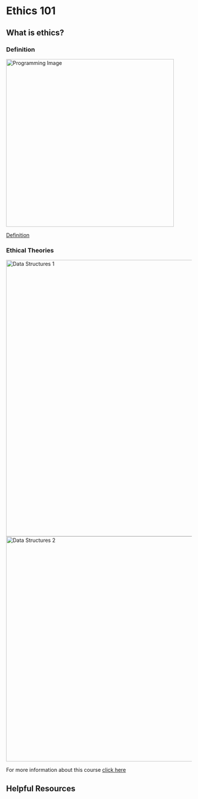 # Ethics 101


## What is ethics?

### Definition

   <img width="455" alt="Programming Image" src="https://user-images.githubusercontent.com/85142599/181115455-8f60e1a6-dea4-4dfc-a2b3-f41c95e796b7.png">

  
   [Definition](https://www.canada.ca/en/treasury-board-secretariat/services/values-ethics/code/what-is-ethics.html) 
   
   
    

### Ethical Theories

   <img width="750" alt="Data Structures 1" src="https://user-images.githubusercontent.com/85142599/181116823-f2bf44e0-8675-41ad-9fe7-92b7df6ed0f6.png">
   
   <img width="611" alt="Data Structures 2" src="https://user-images.githubusercontent.com/85142599/181116894-2b1598dd-e3c9-4085-96df-53edc86f4432.png">

  
   For more information about this course [click here](Ethics_101.md)


## Helpful Resources
